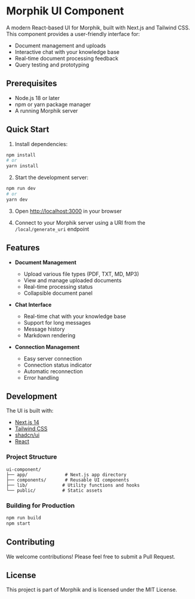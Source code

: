 # Morphik UI Component

A modern React-based UI for Morphik, built with Next.js and Tailwind CSS. This component provides a user-friendly interface for:
- Document management and uploads
- Interactive chat with your knowledge base
- Real-time document processing feedback
- Query testing and prototyping

## Prerequisites

- Node.js 18 or later
- npm or yarn package manager
- A running Morphik server

## Quick Start

1. Install dependencies:
```bash
npm install
# or
yarn install
```

2. Start the development server:
```bash
npm run dev
# or
yarn dev
```

3. Open [http://localhost:3000](http://localhost:3000) in your browser

4. Connect to your Morphik server using a URI from the `/local/generate_uri` endpoint

## Features

- **Document Management**
  - Upload various file types (PDF, TXT, MD, MP3)
  - View and manage uploaded documents
  - Real-time processing status
  - Collapsible document panel

- **Chat Interface**
  - Real-time chat with your knowledge base
  - Support for long messages
  - Message history
  - Markdown rendering

- **Connection Management**
  - Easy server connection
  - Connection status indicator
  - Automatic reconnection
  - Error handling

## Development

The UI is built with:
- [Next.js 14](https://nextjs.org)
- [Tailwind CSS](https://tailwindcss.com)
- [shadcn/ui](https://ui.shadcn.com)
- [React](https://reactjs.org)

### Project Structure
```
ui-component/
├── app/              # Next.js app directory
├── components/       # Reusable UI components
├── lib/             # Utility functions and hooks
└── public/          # Static assets
```

### Building for Production

```bash
npm run build
npm start
```

## Contributing

We welcome contributions! Please feel free to submit a Pull Request.

## License

This project is part of Morphik and is licensed under the MIT License.
